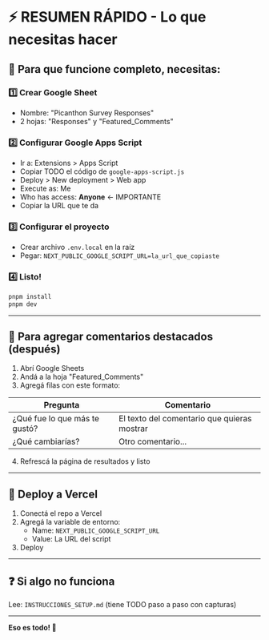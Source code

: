 # ⚡ RESUMEN RÁPIDO - Lo que necesitas hacer

## 🎯 Para que funcione completo, necesitas:

### 1️⃣ Crear Google Sheet
- Nombre: "Picanthon Survey Responses"
- 2 hojas: "Responses" y "Featured_Comments"

### 2️⃣ Configurar Google Apps Script
- Ir a: Extensions > Apps Script
- Copiar TODO el código de `google-apps-script.js`
- Deploy > New deployment > Web app
- Execute as: Me
- Who has access: **Anyone** ← IMPORTANTE
- Copiar la URL que te da

### 3️⃣ Configurar el proyecto
- Crear archivo `.env.local` en la raíz
- Pegar: `NEXT_PUBLIC_GOOGLE_SCRIPT_URL=la_url_que_copiaste`

### 4️⃣ Listo!
```bash
pnpm install
pnpm dev
```

---

## 📝 Para agregar comentarios destacados (después)

1. Abrí Google Sheets
2. Andá a la hoja "Featured_Comments"
3. Agregá filas con este formato:

| Pregunta | Comentario |
|----------|------------|
| ¿Qué fue lo que más te gustó? | El texto del comentario que quieras mostrar |
| ¿Qué cambiarías? | Otro comentario... |

4. Refrescá la página de resultados y listo

---

## 🚀 Deploy a Vercel

1. Conectá el repo a Vercel
2. Agregá la variable de entorno:
   - Name: `NEXT_PUBLIC_GOOGLE_SCRIPT_URL`
   - Value: La URL del script
3. Deploy

---

## ❓ Si algo no funciona

Lee: `INSTRUCCIONES_SETUP.md` (tiene TODO paso a paso con capturas)

---

**Eso es todo! 🎉**
